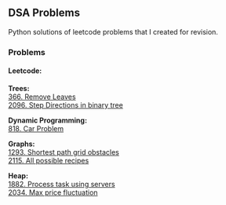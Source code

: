 ## DSA Problems

Python solutions of leetcode problems that I created for revision.

### Problems

#### Leetcode:

**Trees:** \
[366. Remove Leaves](./leetcode/trees/366-remove-leaves.html) \
[2096. Step Directions in binary tree](./leetcode/trees/2096-step-directions-from-bin-tree-node-to-another.html)


**Dynamic Programming:** \
[818. Car Problem](./leetcode/dynamic_programming/818-car-problem.html)


**Graphs:** \
[1293. Shortest path grid obstacles](./leetcode/graphs/1293-shortest-path-grid-obstacles.html) \
[2115. All possible recipes](./leetcode/graphs/2115-all-possible-recipes.html)


**Heap:** \
[1882. Process task using servers](./leetcode/heap/1882-process-task-using-servers.html) \
[2034. Max price fluctuation](./leetcode/heap/2034-max-price-fluctuation.html)
